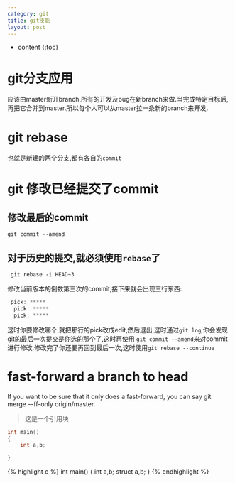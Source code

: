 ```yaml
---
category: git
title: git技能
layout: post
---
```


* content
{:toc}

# git分支应用

应该由master新开branch,所有的开发及bug在新branch来做.当完成特定目标后,再把它合并到master.所以每个人可以从master拉一条新的branch来开发.

# git rebase

也就是新建的两个分支,都有各自的`commit`

# git 修改已经提交了commit

## 修改最后的commit
`git commit --amend`

## 对于历史的提交,就必须使用`rebase`了

` git rebase -i HEAD~3`

修改当前版本的倒数第三次的commit,接下来就会出现三行东西:

```c
 pick: *****
  pick: *****
  pick: *****
```

这时你要修改哪个,就把那行的pick改成edit,然后退出,这时通过`git log`,你会发现git的最后一次提交是你选的那个了,这时再使用 `git commit --amend`来对commit进行修改.修改完了你还要再回到最后一次,这时使用`git rebase --continue`

# fast-forward a branch to head

If you want to be sure that it only does a fast-forward, you can say git merge --ff-only origin/master.


>这是一个引用块

```c
int main()
{
	int a,b;

}
```
{% highlight c %}
int main()
{
	int a,b;
	struct a,b;
}
{% endhighlight %}

